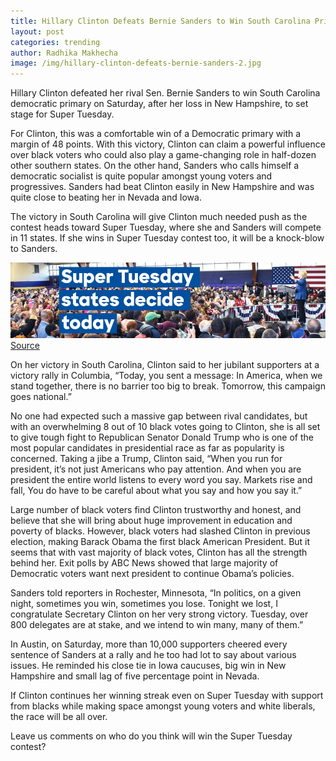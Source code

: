 ```yaml
---
title: Hillary Clinton Defeats Bernie Sanders to Win South Carolina Primary
layout: post
categories: trending
author: Radhika Makhecha
image: /img/hillary-clinton-defeats-bernie-sanders-2.jpg
---
```


Hillary Clinton defeated her rival Sen. Bernie Sanders to win South Carolina democratic primary on Saturday, after her loss in New Hampshire, to set stage for Super Tuesday.

For Clinton, this was a comfortable win of a Democratic primary with a margin of 48 points. With this victory, Clinton can claim a powerful influence over black voters who could also play a game-changing role in half-dozen other southern states. On the other hand, Sanders who calls himself a democratic socialist is quite popular amongst young voters and progressives. Sanders had beat Clinton easily in New Hampshire and was quite close to beating her in Nevada and Iowa.

The victory in South Carolina will give Clinton much needed push as the contest heads toward Super Tuesday, where she and Sanders will compete in 11 states. If she wins in Super Tuesday contest too, it will be a knock-blow to Sanders.

![Existential - hillary-clinton-defeats-bernie-sanders](/img/hillary-clinton-defeats-bernie-sanders.jpg)
[Source](https://www.hillaryclinton.com/)

On her victory in South Carolina, Clinton said to her jubilant supporters at a victory rally in Columbia, “Today, you sent a message: In America, when we stand together, there is no barrier too big to break. Tomorrow, this campaign goes national.”

No one had expected such a massive gap between rival candidates, but with an overwhelming 8 out of 10 black votes going to Clinton, she is all set to give tough fight to Republican Senator Donald Trump who is one of the most popular candidates in presidential race as far as popularity is concerned. Taking a jibe a Trump, Clinton said, “When you run for president, it’s not just Americans who pay attention. And when you are president the entire world listens to every word you say. Markets rise and fall, You do have to be careful about what you say and how you say it.”

Large number of black voters find Clinton trustworthy and honest, and believe that she will bring about huge improvement in education and poverty of blacks.
However, black voters had slashed Clinton in previous election, making Barack Obama the first black American President. But it seems that with vast majority of black votes, Clinton has all the strength behind her. Exit polls by ABC News showed that large majority of Democratic voters want next president to continue Obama’s policies.

Sanders told reporters in Rochester, Minnesota, “In politics, on a given night, sometimes you win, sometimes you lose. Tonight we lost, I congratulate Secretary Clinton on her very strong victory. Tuesday, over 800 delegates are at stake, and we intend to win many, many of them.”

In Austin, on Saturday, more than 10,000 supporters cheered every sentence of Sanders at a rally and he too had lot to say about various issues. He reminded his close tie in Iowa caucuses, big win in New Hampshire and small lag of five percentage point in Nevada.

If Clinton continues her winning streak even on Super Tuesday with support from blacks while making space amongst young voters and white liberals, the race will be all over.

Leave us comments on who do you think will win the Super Tuesday contest? 

